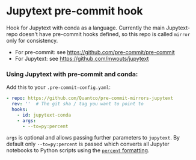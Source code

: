 # Jupytext pre-commit hook
Hook for Jupytext with conda as a language.
Currently the main Jupytext-repo doesn't have pre-commit hooks defined, so 
this repo is called `mirror` only for consistency.

* For pre-commit: see https://github.com/pre-commit/pre-commit
* For Jupytext: see https://github.com/mwouts/jupytext

### Using Jupytext with pre-commit and conda:
Add this to your `.pre-commit-config.yaml`:

```yaml
- repo: https://github.com/Quantco/pre-commit-mirrors-jupytext
  rev: ''  # The git sha / tag you want to point to
  hooks:
    - id: jupytext-conda
    - args:
      - --to=py:percent
```
`args` is optional and allows passing further parameters to `jupytext`.
By default only `--to=py:percent` is passed which converts all Jupyter notebooks to Python 
scripts using the [`percent` formatting](https://jupytext.readthedocs.io/en/latest/formats.html).
